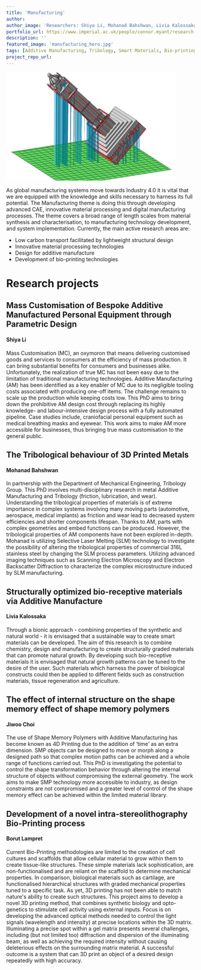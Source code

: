 ```yaml
---
title: 'Manufacturing'
author:
author_image: 'Researchers: Shiya Li, Mohanad Bahshwan, Livia Kalossaka, Jiwoo Choi, Usman Waheed, Borut Lampret'
portfolio_url: https://www.imperial.ac.uk/people/connor.myant/research.html
description: ''
featured_image: 'manufacturing_hero.jpg'
tags: [Additive Manufacturing, Tribology, Smart Materials, Bio-printing]
project_repo_url:
---
```

![](./manufacturing_hero.jpg)

As global manufacturing systems move towards Industry 4.0 it is vital that we are equipped with the knowledge and skills necessary to harness its full potential. The Manufacturing theme is doing this through developing advanced CAE, innovative material processing and digital manufacturing processes. The theme covers a broad range of length scales from material synthesis and characterisation, to manufacturing technology development, and system implementation. Currently, the main active research areas are:

* Low carbon transport facilitated by lightweight structural design
* Innovative material processing technologies
* Design for additive manufacture
* Development of bio-printing technologies

# Research projects
## Mass Customisation of Bespoke Additive Manufactured Personal Equipment through Parametric Design
#### Shiya Li

Mass Customisation (MC), an oxymoron that means delivering customised goods and services to consumers at the efficiency of mass production. It can bring substantial benefits for consumers and businesses alike. Unfortunately, the realization of true MC has not been easy due to the limitation of traditional manufacturing technologies. Additive Manufacturing (AM) has been identified as a key enabler of MC due to its negligible tooling costs associated with producing one-off items. The challenge remains to scale up the production while keeping costs low. This PhD aims to bring down the prohibitive AM design cost through replacing its highly knowledge- and labour-intensive design process with a fully automated pipeline. Case studies include, craniofacial personal equipment such as medical breathing masks and eyewear. This work aims to make AM more accessible for businesses, thus bringing true mass customisation to the general public.


## The Tribological behaviour of 3D Printed Metals
#### Mohanad Bahshwan

In partnership with the Department of Mechanical Engineering,  Tribology Group.  This PhD involves multi-disciplinary research in metal Additive Manufacturing and Tribology (friction, lubrication, and wear).  Understanding the tribological properties of materials is of extreme importance in complex systems involving many moving parts (automotive, aerospace, medical implants) as friction and wear lead to decreased system efficiencies and shorter components lifespan.  Thanks to AM, parts with complex geometries and embed functions can be produced.  However, the tribological properties of AM components have not been explored in-depth.  Mohanad is utilizing Selective Laser Melting (SLM) technology to investigate the possibility of altering the tribological properties of commercial 316L stainless steel by changing the SLM process parameters.  Utilizing advanced imaging techniques such as Scanning Electron Microscopy and Electron Backscatter Diffraction to characterize the complex microstructure induced by SLM manufacturing.


## Structurally optimized bio-receptive materials via Additive Manufacture
#### Livia Kalossaka

Through a bionic approach - combining properties of the synthetic and natural world - it is envisaged that a sustainable way to create smart materials can be developed. The aim of this research is to combine chemistry, design and manufacturing to create structurally graded materials that can promote natural growth. By developing such bio-receptive materials it is envisaged that natural growth patterns can be tuned to the desire of the user. Such materials which harness the power of biological constructs could then be applied to different fields  such as construction materials, tissue regeneration and agriculture.


## The effect of internal structure on the shape memory effect of shape memory polymers
#### Jiwoo Choi

The use of Shape Memory Polymers with Additive Manufacturing has become known as 4D Printing due to the addition of ‘time’ as an extra dimension. SMP objects can be designed to move or morph along a designed path so that complex motion paths can be achieved and a whole range of functions carried out. This PhD is investigating the potential to control the shape transformation behavior through altering the internal structure of objects without compromising the external geometry. The work aims to make SMP technology more accessible to industry, as design constraints are not compromised and a greater level of control of the shape memory effect can be achieved within the limited material library.


## Development of a novel intra-stereolithography Bio-Printing process
#### Borut Lampret

Current Bio-Printing methodologies are limited to the creation of cell cultures and scaffolds that allow cellular material to grow within them to create tissue-like structures. These simple materials lack sophistication, are non-functionalised and are reliant on the scaffold to determine mechanical properties. In comparison, biological materials such as cartilage, are functionalised hierarchical structures with graded mechanical properties tuned to a specific task. As yet, 3D printing has not been able to match nature's ability to create such structures. This project aims to develop a novel 3D printing method, that combines synthetic biology and opto-genetics to stimulate cell activity using external inputs. Focus is on developing the advanced optical methods needed to control the light signals (wavelength and intensity) at precise locations within the 3D matrix. Illuminating a precise spot within a gel matrix presents several challenges, including (but not limited too) diffraction and dispersion of the illuminating beam, as well as achieving the required intensity without causing deleterious effects on the surrounding matrix material. A successful outcome is a system that can 3D print an object of a desired design repeatedly with high accuracy.
